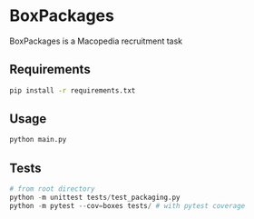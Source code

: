# BoxPackages

BoxPackages is a Macopedia recruitment task

## Requirements

```bash
pip install -r requirements.txt 
```

## Usage

```python
python main.py
```

## Tests

```python
# from root directory
python -m unittest tests/test_packaging.py
python -m pytest --cov=boxes tests/ # with pytest coverage
```